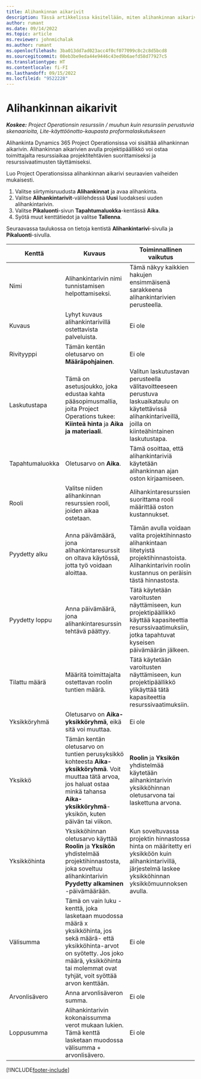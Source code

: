 ```yaml
---
title: Alihankinnan aikarivit
description: Tässä artikkelissa käsitellään, miten alihankinnan aikarivit ja ajan ostaminen toimittajilta kirjataan.
author: rumant
ms.date: 09/14/2022
ms.topic: article
ms.reviewer: johnmichalak
ms.author: rumant
ms.openlocfilehash: 3ba013dd7ad023acc4f0cf077099c8c2c8d5bcd8
ms.sourcegitcommit: 08eb3be9eda44e9446c43ed9b6aefd58d77927c5
ms.translationtype: HT
ms.contentlocale: fi-FI
ms.lasthandoff: 09/15/2022
ms.locfileid: "9522228"
---
```

# <a name="subcontract-lines-for-time"></a>Alihankinnan aikarivit

_**Koskee:** Project Operationsin resurssiin / muuhun kuin resurssiin perustuvia skenaarioita, Lite-käyttöönotto-kaupasta proformalaskutukseen_

Alihankinta Dynamics 365 Project Operationsissa voi sisältää alihankinnan aikarivin. Alihankinnan aikarivien avulla projektipäällikkö voi ostaa toimittajalta resurssiaikaa projektitehtävien suorittamiseksi ja resurssivaatimusten täyttämiseksi.

Luo Project Operationsissa alihankinnan aikarivi seuraavien vaiheiden mukaisesti.

1. Valitse siirtymisruudusta **Alihankinnat** ja avaa alihankinta.
2. Valitse **Alihankintarivit**-välilehdessä **Uusi** luodaksesi uuden alihankintarivin.
3. Valitse **Pikaluonti**-sivun **Tapahtumaluokka**-kentässä **Aika**.
4. Syötä muut kenttätiedot ja valitse **Tallenna**.

  Seuraavassa taulukossa on tietoja kentistä **Alihankintarivi**-sivulla ja **Pikaluonti**-sivulla.

| **Kenttä** | **Kuvaus** | **Toiminnallinen vaikutus** |
| --- | --- | --- |
| Nimi | Alihankintarivin nimi tunnistamisen helpottamiseksi. | Tämä näkyy kaikkien hakujen ensimmäisenä sarakkeena alihankintarivien perusteella. |
| Kuvaus | Lyhyt kuvaus alihankintarivillä ostettavista palveluista. |Ei ole |
| Rivityyppi |   Tämän kentän oletusarvo on **Määräpohjainen**.| Ei ole |
| Laskutustapa | Tämä on asetusjoukko, joka edustaa kahta pääsopimusmallia, joita Project Operations tukee: **Kiinteä hinta** ja **Aika ja materiaali**. | Valitun laskutustavan perusteella välitavoitteeseen perustuva laskuaikataulu on käytettävissä alihankintariveillä, joilla on kiinteähintainen laskutustapa. |
| Tapahtumaluokka | Oletusarvo on **Aika**. | Tämä osoittaa, että alihankintariviä käytetään alihankinnan ajan oston kirjaamiseen. |
| Rooli | Valitse niiden alihankinnan resurssien rooli, joiden aikaa ostetaan. | Alihankintaresurssien suorittama rooli määrittää oston kustannukset. |
| Pyydetty alku | Anna päivämäärä, jona alihankintaresurssit on oltava käytössä, jotta työ voidaan aloittaa. | Tämän avulla voidaan valita projektihinnasto alihankintaan liitetyistä projektihinnastoista. Alihankintarivin roolin kustannus on peräisin tästä hinnastosta. |
| Pyydetty loppu | Anna päivämäärä, jona alihankintaresurssin tehtävä päättyy. | Tätä käytetään varoitusten näyttämiseen, kun projektipäällikkö käyttää kapasiteettia resurssivaatimuksiin, jotka tapahtuvat kyseisen päivämäärän jälkeen. |
| Tilattu määrä | Määritä toimittajalta ostettavan roolin tuntien määrä. | Tätä käytetään varoitusten näyttämiseen, kun projektipäällikkö ylikäyttää tätä kapasiteettia resurssivaatimuksiin. |
| Yksikköryhmä | Oletusarvo on **Aika-yksikköryhmä**, eikä sitä voi muuttaa. | Ei ole|
| Yksikkö | Tämän kentän oletusarvo on tuntien perusyksikkö kohteesta **Aika-yksikköryhmä**. Voit muuttaa tätä arvoa, jos haluat ostaa minkä tahansa **Aika-yksikköryhmä**-yksikön, kuten päivän tai viikon. | **Roolin** ja **Yksikön** yhdistelmää käytetään alihankintarivin yksikköhinnan oletusarvona tai laskettuna arvona. |
| Yksikköhinta | Yksikköhinnan oletusarvo käyttää **Roolin** ja **Yksikön** yhdistelmää projektihinnastosta, joka soveltuu alihankintarivin **Pyydetty alkaminen** -päivämäärään. | Kun soveltuvassa projektin hinnastossa hinta on määritetty eri yksikköön kuin alihankintarivillä, järjestelmä laskee yksikköhinnan yksikkömuunnoksen avulla. |
| Välisumma |    Tämä on vain luku -kenttä, joka lasketaan muodossa määrä x yksikköhinta, jos sekä määrä- että yksikköhinta-arvot on syötetty. Jos joko määrä, yksikköhinta tai molemmat ovat tyhjät, voit syöttää arvon kenttään. | Ei ole|
| Arvonlisävero |   Anna arvonlisäveron summa. |Ei ole |
| Loppusumma | Alihankintarivin kokonaissumma verot mukaan lukien. Tämä kenttä lasketaan muodossa välisumma + arvonlisävero.|Ei ole |

[!INCLUDE[footer-include](../../includes/footer-banner.md)]

